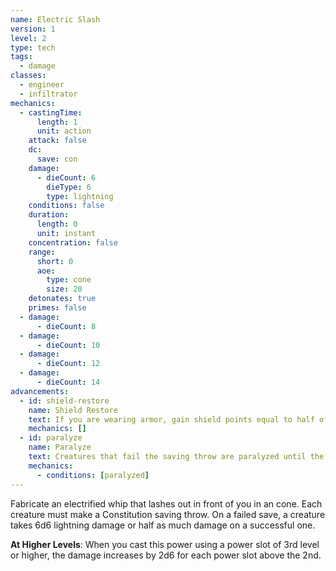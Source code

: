 ```yaml
---
name: Electric Slash
version: 1
level: 2
type: tech
tags:
  - damage
classes:
  - engineer
  - infiltrator
mechanics:
  - castingTime:
      length: 1
      unit: action
    attack: false
    dc:
      save: con
    damage:
      - dieCount: 6
        dieType: 6
        type: lightning
    conditions: false
    duration:
      length: 0
      unit: instant
    concentration: false
    range:
      short: 0
      aoe:
        type: cone
        size: 20
    detonates: true
    primes: false
  - damage:
      - dieCount: 8
  - damage:
      - dieCount: 10
  - damage:
      - dieCount: 12
  - damage:
      - dieCount: 14
advancements:
  - id: shield-restore
    name: Shield Restore
    text: If you are wearing armor, gain shield points equal to half of your damage roll.
    mechanics: []
  - id: paralyze
    name: Paralyze
    text: Creatures that fail the saving throw are paralyzed until the end of their next turn.
    mechanics:
      - conditions: [paralyzed]
---
```

Fabricate an electrified whip that lashes out in front of you in an <me-distance length="20" adj /> cone. Each creature must make a Constitution saving
throw. On a failed save, a creature takes 6d6 lightning damage or half as much damage on a successful one.

__At Higher Levels__: When you cast this power using a power slot of 3rd level or higher, the damage increases by 2d6 for
each power slot above the 2nd.
